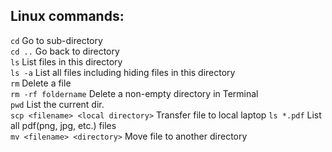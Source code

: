 ## Linux commands:
``` cd ``` Go to sub-directory  
``` cd .. ``` Go back to directory  
``` ls ``` List files in this directory  
``` ls -a ``` List all files including hiding files in this directory  
``` rm ``` Delete a file  
``` rm -rf foldername ``` Delete a non-empty directory in Terminal  
``` pwd ``` List the current dir.  
``` scp <filename> <local directory> ``` Transfer file to local laptop
``` ls *.pdf ``` List all pdf(png, jpg, etc.) files  
``` mv <filename> <directory> ``` Move file to another directory
